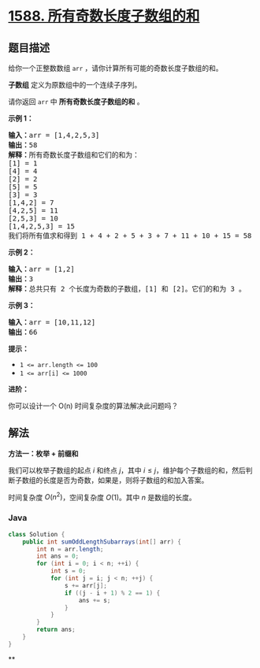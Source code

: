 # [1588. 所有奇数长度子数组的和](https://leetcode.cn/problems/sum-of-all-odd-length-subarrays)

## 题目描述

<p>给你一个正整数数组&nbsp;<code>arr</code>&nbsp;，请你计算所有可能的奇数长度子数组的和。</p>

<p><strong>子数组</strong> 定义为原数组中的一个连续子序列。</p>

<p>请你返回 <code>arr</code>&nbsp;中 <strong>所有奇数长度子数组的和</strong> 。</p>

<p><strong>示例 1：</strong></p>

<pre>
<strong>输入：</strong>arr = [1,4,2,5,3]
<strong>输出：</strong>58
<strong>解释：</strong>所有奇数长度子数组和它们的和为：
[1] = 1
[4] = 4
[2] = 2
[5] = 5
[3] = 3
[1,4,2] = 7
[4,2,5] = 11
[2,5,3] = 10
[1,4,2,5,3] = 15
我们将所有值求和得到 1 + 4 + 2 + 5 + 3 + 7 + 11 + 10 + 15 = 58</pre>

<p><strong>示例 2：</strong></p>

<pre>
<strong>输入：</strong>arr = [1,2]
<strong>输出：</strong>3
<strong>解释：</strong>总共只有 2 个长度为奇数的子数组，[1] 和 [2]。它们的和为 3 。</pre>

<p><strong>示例 3：</strong></p>

<pre>
<strong>输入：</strong>arr = [10,11,12]
<strong>输出：</strong>66
</pre>

<p><strong>提示：</strong></p>

<ul>
	<li><code>1 &lt;= arr.length &lt;= 100</code></li>
	<li><code>1 &lt;= arr[i] &lt;= 1000</code></li>
</ul>

<p><strong>进阶：</strong></p>

<p>你可以设计一个 O(n) 时间复杂度的算法解决此问题吗？</p>

## 解法

**方法一：枚举 + 前缀和**

我们可以枚举子数组的起点 $i$ 和终点 $j$，其中 $i \leq j$，维护每个子数组的和，然后判断子数组的长度是否为奇数，如果是，则将子数组的和加入答案。

时间复杂度 $O(n^2)$，空间复杂度 $O(1)$。其中 $n$ 是数组的长度。

### **Java**

```java
class Solution {
    public int sumOddLengthSubarrays(int[] arr) {
        int n = arr.length;
        int ans = 0;
        for (int i = 0; i < n; ++i) {
            int s = 0;
            for (int j = i; j < n; ++j) {
                s += arr[j];
                if ((j - i + 1) % 2 == 1) {
                    ans += s;
                }
            }
        }
        return ans;
    }
}
```

**
